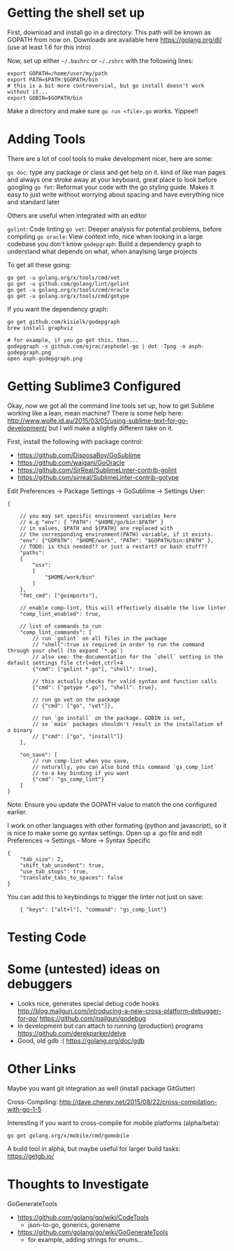 Getting the shell set up
========================

First, download and install go in a directory.  This path will be known as GOPATH from now on. Downloads are available here https://golang.org/dl/ (use at least 1.6 for this intro)

Now, set up either `~/.bashrc` or `~/.zshrc` with the following lines:

```
export GOPATH=/home/user/my/path
export PATH=$PATH:$GOPATH/bin
# this is a bit more contreversial, but go install doesn't work without it...
export GOBIN=$GOPATH/bin
```

Make a directory and make sure `go run <file>.go` works. Yippee!!


Adding Tools
============

There are a lot of cool tools to make development nicer, here are some:

`go doc`: type any package or class and get help on it.  kind of like man pages and always one stroke away at your keyboard, great place to look before googling
`go fmt`: Reformat your code with the go styling guide.  Makes it easy to just write without worrying about spacing and have everything nice and standard later


Others are useful when integrated with an editor

`golint`: Code linting
`go vet`: Deeper analysis for potential problems, before compiling
`go oracle`: View context info, nice when looking in a large codebase you don't know
`godepgraph`: Build a dependency graph to understand what depends on what, when anaylsing large projects


To get all these going:

```
go get -u golang.org/x/tools/cmd/vet
go get -u github.com/golang/lint/golint
go get -u golang.org/x/tools/cmd/oracle
go get -u golang.org/x/tools/cmd/gotype
```

If you want the dependency graph:

```
go get github.com/kisielk/godepgraph
brew install graphviz

# for example, if you go get this, then...
godepgraph -s github.com/ojrac/asphodel-go | dot -Tpng -o asph-godepgraph.png
open asph-godepgraph.png
```


Getting Sublime3 Configured
===========================

Okay, now we got all the command line tools set up, how to get Sublime working like a lean, mean machine?  There is some help here: http://www.wolfe.id.au/2015/03/05/using-sublime-text-for-go-development/ but I will make a slightly different take on it.

First, install the following with package control:

* https://github.com/DisposaBoy/GoSublime
* https://github.com/waigani/GoOracle
* https://github.com/SirReal/SublimeLinter-contrib-golint
* https://github.com/sirreal/SublimeLinter-contrib-gotype

Edit Preferences -> Package Settings -> GoSublime -> Settings User:

```
{

    // you may set specific environment variables here
    // e.g "env": { "PATH": "$HOME/go/bin:$PATH" }
    // in values, $PATH and ${PATH} are replaced with
    // the corresponding environment(PATH) variable, if it exists.
    "env": {"GOPATH": "$HOME/work", "PATH": "$GOPATH/bin:$PATH" },
    // TODO: is this needed?? or just a restart? or bash stuff??
    "paths":
    {
        "osx":
        [
            "$HOME/work/bin"
        ]
    },
    "fmt_cmd": ["goimports"],

    // enable comp-lint, this will effectively disable the live linter
    "comp_lint_enabled": true,

    // list of commands to run
    "comp_lint_commands": [
        // run `golint` on all files in the package
        // "shell":true is required in order to run the command through your shell (to expand `*.go`)
        // also see: the documentation for the `shell` setting in the default settings file ctrl+dot,ctrl+4
        {"cmd": ["golint *.go"], "shell": true},

        // this actually checks for valid syntax and function calls
        {"cmd": ["gotype *.go"], "shell": true},

        // run go vet on the package
        // {"cmd": ["go", "vet"]},

        // run `go install` on the package. GOBIN is set,
        // so `main` packages shouldn't result in the installation of a binary
        // {"cmd": ["go", "install"]}
    ],

    "on_save": [
        // run comp-lint when you save,
        // naturally, you can also bind this command `gs_comp_lint`
        // to a key binding if you want
        {"cmd": "gs_comp_lint"}
    ]
}
```

Note: Ensure you update the GOPATH value to match the one configured earlier.

I work on other languages with other formating (python and javascript), so it is nice to make some go syntax settings.
Open up a .go file and edit Preferences -> Settings - More -> Syntax Specific

```
{
    "tab_size": 2,
    "shift_tab_unindent": true,
    "use_tab_stops": true,
    "translate_tabs_to_spaces": false
}
```

You can add this to keybindings to trigger the linter not just on save:

```
    { "keys": ["alt+l"], "command": "gs_comp_lint"}
```


Testing Code
============


Some (untested) ideas on debuggers
==================================

* Looks nice, generates special debug code hooks
    http://blog.mailgun.com/introducing-a-new-cross-platform-debugger-for-go/
    https://github.com/mailgun/godebug
* In development but can attach to running (production) programs
    https://github.com/derekparker/delve
* Good, old gdb :(
    https://golang.org/doc/gdb


Other Links
===========

Maybe you want git integration as well (install package GitGutter)

Cross-Compiling: http://dave.cheney.net/2015/08/22/cross-compilation-with-go-1-5

Interesting if you want to cross-compile for mobile platforms (alpha/beta):

```
go get golang.org/x/mobile/cmd/gomobile
```

A build tool in alpha, but maybe useful for larger build tasks:
https://getgb.io/


Thoughts to Investigate
=======================

GoGenerateTools

* https://github.com/golang/go/wiki/CodeTools
  * json-to-go, gonerics, gorename
* https://github.com/golang/go/wiki/GoGenerateTools
  * for example, adding strings for enums...


